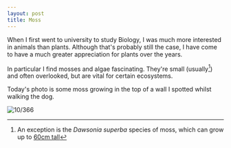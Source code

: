 ```yaml
---
layout: post
title: Moss
---
```

When I first went to university to study Biology, I was much more interested in animals than plants. Although that's probably still the case, I have come to have a much greater appreciation for plants over the years. 

In particular I find mosses and algae fascinating. They're small (usually[^1]) and often overlooked, but are vital for certain ecosystems. 

Today's photo is some moss growing in the top of a wall I spotted whilst walking the dog.
<!--break-->

![10/366](media.humanboring.net/photos/2016-01-10.jpeg)

[^1]:	An exception is the *Dawsonia superba* species of moss, which can grow up to [60cm tall](https://en.m.wikipedia.org/wiki/Dawsonia_superba)